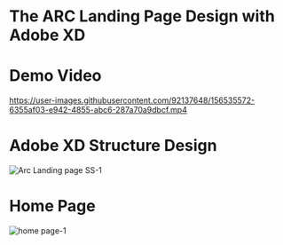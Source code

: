 # The ARC Landing Page Design with Adobe XD
# Demo Video
https://user-images.githubusercontent.com/92137648/156535572-6355af03-e942-4855-abc6-287a70a9dbcf.mp4
# Adobe XD Structure Design
![Arc Landing page SS-1](https://user-images.githubusercontent.com/92137648/156535397-80ca05b0-d7dc-4eb0-967b-2908d9f0f741.PNG)
# Home Page 
![home page-1](https://user-images.githubusercontent.com/92137648/156535647-35978e17-c056-4bbe-a541-7ce3496ae359.PNG)
